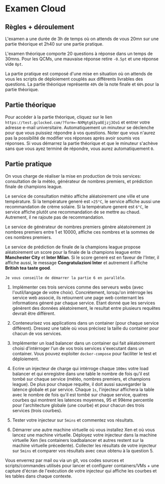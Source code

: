 # Examen Cloud

## Règles + déroulement

L'examen a une durée de 3h de temps où on attends de vous 20mn sur une partie théorique et 2h40 sur une partie pratique.

L'examen théorique comporte 20 questions à réponse dans un temps de 30mns. 
Pour les QCMs, une mauvaise réponse retire `-0.5pt` et une réponse vide `0pt`.

La partie pratique est composé d'une mise en situation où on attends de vous les scripts de déploiement couplés aux différents livrables des questions. 
La partie théorique représente `40%` de la note finale et `60%` pour la partie théorique.

## Partie théorique

Pour accéder à la partie théorique, cliquez sur le lien `https://test.gclocked.com/?form=-NXMgtg63ya8Ejzj3OsG` et entrer votre adresse e-mail universitaire.
Automatiquement un minuteur se déclenche pour que vous puissiez répondre à vos questions.
Noter que vous n'aurez pas la possibilité de modifier vos réponses après avoir soumis vos réponses. 
Si vous démarrez la partie théorique et que le minuteur s'achève sans que vous ayez terminé de répondre, vous aurez automatiquement `0`.

## Partie pratique 

On vous charge de réaliser la mise en production de trois services: consultation de la météo, générateur de nombres premiers, et prédiction finale de champions league.

Le service de consultation météo affiche aléatoirement une ville et une température. 
Si la température generé est `>25°C`, le service affiche aussi une recommandation de crème solaire.
Si la température generé est `6°C`, le service affiche plutôt une recommandation de se mettre au chaud. 
Autrement, il ne rajoute pas de recommandation.

Le service de générateur de nombres premiers génère aléatoirement `20` nombres premiers entre 1 et 10000, affiche ces nombres et la sommes de ces nombres premiers.

Le service de prédiction de finale de la champions league propose aléatoirement un score pour la finale de la champions league entre **Manchester City** et **Inter Milan**. 
Si le score generé est en faveur de l'Inter, il affiche aussi, le message **Congratulazioni Inter** et autrement il affiche **British tea taste good**.

`Je vous conseille de démarrer la partie 6 en parallèle`. 



1. Implémenter ces trois services comme des serveurs webs (avec l'outil/langage de votre choix). Concrètement, lorsqu'on intérroge les service web associé, ils retournent une page web conternant les informations géneré par chaque service. Etant donné que les services génèrent des données aléatoirement, le resultat entre plusieurs requêtes devrait être différent.

2. Conteneurisez vos applications dans un container (pour chaque service différent). Dressez une table où vous précisez la taille du container pour chacun de vos services.

3. Implémenter un load balancer dans un container qui fait aléatoirement choisi d'intérroger l'un de vos trois services s'executant dans un container. Vous pouvez exploiter `docker-compose` pour faciliter le test et déploiement.

4. Ecrire un injecteur de charge qui intérroge chaque `100ms` votre load balancer et qui enregistre dans une table le nombre de fois qu'il est tombé sur chaque service (météo, nombres premiers, et champions league).
De plus pour chaque requête, il doit aussi sauvegarder la latence globale et par service.
Chaque `1s`, l'injecteur affichera la table avec le nombre de fois qu'il est tombé sur chaque service, 
quatres courbes qui montrent les latences moyennes, 95 et 99ème percentile pour l'architecture globale (une courbe) et pour chacun des trois services (trois courbes).

5. Tester votre injecteur sur `5mins` et commentez vos résultats.

6. Démarrer une autre machine virtuelle où vous installez Xen et où vous lancez une machine virtuelle. Déployez votre injecteur dans la machine virtuelle Xen (les containers loadbalancer et autres restent sur la machine virtuelle précedente).
Collecter les résultats de votre injecteur sur `5mins` et comparer vos résultats avec ceux obtenu à la question 5.

Vous enverrez par mail ou via un git, vos codes sources et scripts/commandes utilisés pour lancer et configurer containers/VMs + une capture d'écran de l'exécution de votre injecteur qui affiche les courbes et les tables dans chaque contexte.
